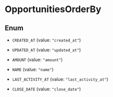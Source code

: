 

# OpportunitiesOrderBy

## Enum


* `CREATED_AT` (value: `"created_at"`)

* `UPDATED_AT` (value: `"updated_at"`)

* `AMOUNT` (value: `"amount"`)

* `NAME` (value: `"name"`)

* `LAST_ACTIVITY_AT` (value: `"last_activity_at"`)

* `CLOSE_DATE` (value: `"close_date"`)



